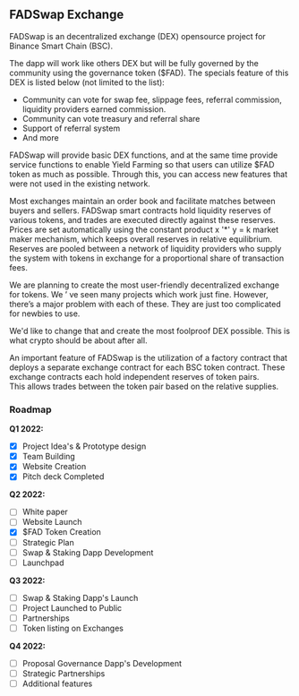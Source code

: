 ## FADSwap Exchange
FADSwap is an decentralized exchange (DEX) opensource project for Binance Smart Chain (BSC).
  
The dapp will work like others DEX but will be fully governed by the community using the governance token ($FAD).
The specials feature of this DEX is listed below (not limited to the list):
- Community can vote for swap fee, slippage fees, referral commission, liquidity providers earned commission.
- Community can vote treasury and referral share
- Support of referral system
- And more 

FADSwap will provide basic DEX functions, and at the same time provide service functions to enable 
Yield Farming so that users can utilize $FAD token as much as possible. Through this, you can access 
new features that were not used in the existing network.  

Most exchanges maintain an order book and facilitate matches between buyers and sellers. 
FADSwap smart contracts hold liquidity reserves of various tokens, and trades are executed directly against these reserves. 
Prices are set automatically using the constant product x '\*' y = k market maker mechanism, which keeps overall reserves in relative 
equilibrium. Reserves are pooled between a network of liquidity providers who supply the system with tokens in exchange for a 
proportional share of transaction fees.  

We are planning to create the most user-friendly decentralized exchange for tokens. We ’ ve seen many 
projects which work just fine. However, there’s a major problem with each of these. They are just too 
complicated for newbies to use.  

We'd like to change that and create the most foolproof DEX possible. This is what crypto should be about after all.  

An important feature of FADSwap is the utilization of a factory contract that deploys a separate exchange contract 
for each BSC token contract. These exchange contracts each hold independent reserves of token pairs.  
This allows trades between the token pair based on the relative supplies.
 

### Roadmap

**Q1 2022:**
- [x] Project Idea's & Prototype design
- [x] Team Building
- [x] Website Creation
- [x] Pitch deck Completed 

**Q2 2022:**
- [ ] White paper
- [ ] Website Launch
- [x] $FAD Token Creation
- [ ] Strategic Plan
- [ ] Swap & Staking Dapp Development
- [ ] Launchpad

**Q3 2022:**
- [ ] Swap & Staking Dapp's Launch
- [ ] Project Launched to Public
- [ ] Partnerships
- [ ] Token listing on Exchanges

**Q4 2022:**
- [ ] Proposal Governance Dapp's Development
- [ ] Strategic Partnerships
- [ ] Additional features